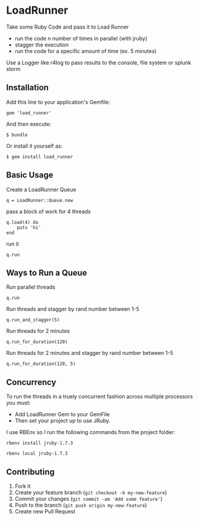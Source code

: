 # LoadRunner

Take some Ruby Code and pass it to Load Runner
 * run the code n number of times in parallel (with jruby)
 * stagger the execution
 * run the code for a specific amount of time (ex. 5 minutes)

Use a Logger like r4log to pass results to the console, file system or splunk storm

## Installation

Add this line to your application's Gemfile:

    gem 'load_runner'

And then execute:

    $ bundle

Or install it yourself as:

    $ gem install load_runner

## Basic Usage

Create a LoadRunner Queue

    q = LoadRunner::Queue.new

pass a block of work for 4 threads
    
    q.load(4) do 
    	puts 'hi'
    end

run it

	q.run

## Ways to Run a Queue

Run parallel threads

    q.run

Run threads and stagger by rand number between 1-5
	
	q.run_and_stagger(5)

Run threads for 2 minutes

	q.run_for_duration(120)

Run threads for 2 minutes and stagger by rand number between 1-5

	q.run_for_duration(120, 5)


## Concurrency

To run the threads in a truely concurrent fashion across multiple processors you must:
 * Add LoadRunner Gem to your GemFile
 * Then set your project up to use JRuby. 

I use RBEnv so I run the following commands from the project folder:

 	rbenv install jruby-1.7.3

 	rbenv local jruby-1.7.3



## Contributing

1. Fork it
2. Create your feature branch (`git checkout -b my-new-feature`)
3. Commit your changes (`git commit -am 'Add some feature'`)
4. Push to the branch (`git push origin my-new-feature`)
5. Create new Pull Request
